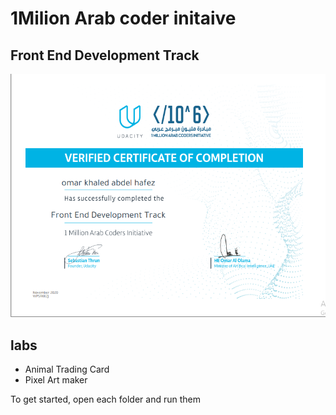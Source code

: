 # 1Milion Arab coder initaive 

## Front End Development Track
![image](https://github.com/OmarKhaledAbdlhafez/Front-End-Development-Track/blob/main/img.PNG)

## labs 
* Animal Trading Card
* Pixel Art maker

To get started, open each  folder and run them 

